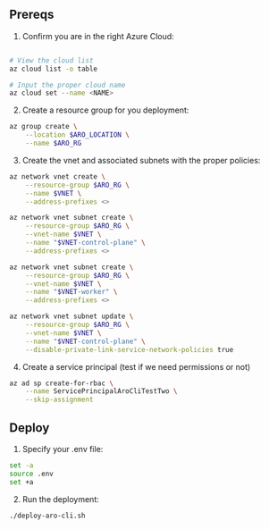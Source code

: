 ## Prereqs

1. Confirm you are in the right Azure Cloud:

```bash

# View the cloud list
az cloud list -o table

# Input the proper cloud name
az cloud set --name <NAME>
```

2. Create a resource group for you deployment:

```bash
az group create \
    --location $ARO_LOCATION \
    --name $ARO_RG
```

3. Create the vnet and associated subnets with the proper policies:

```bash
az network vnet create \
    --resource-group $ARO_RG \
    --name $VNET \
    --address-prefixes <>

az network vnet subnet create \
    --resource-group $ARO_RG \
    --vnet-name $VNET \
    --name "$VNET-control-plane" \
    --address-prefixes <>

az network vnet subnet create \
    --resource-group $ARO_RG \
    --vnet-name $VNET \
    --name "$VNET-worker" \
    --address-prefixes <>

az network vnet subnet update \
    --resource-group $ARO_RG \
    --vnet-name $VNET \
    --name "$VNET-control-plane" \
    --disable-private-link-service-network-policies true
```

4. Create a service principal (test if we need permissions or not)

```bash
az ad sp create-for-rbac \
    --name ServicePrincipalAroCliTestTwo \
    --skip-assignment
```

## Deploy

1. Specify your .env file:

```bash
set -a
source .env
set +a
```

2. Run the deployment:

```bash
./deploy-aro-cli.sh
```